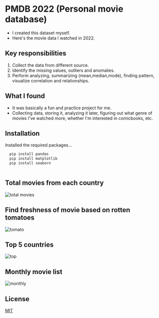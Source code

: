 # PMDB 2022 (Personal movie database)
* I created this dataset myself. 
* Here's the movie data I watched in 2022.


## Key responsibilities
1. Collect the data from different source.
2. Identify the missing values, outliers and anomalies.
3. Perform analyzing, summarizing (mean,median,mode), finding pattern, visualize correlation and relationships.


## What I found
* It was basically a fun and practice project for me.
* Collecting data, storing it, analyzing it later, figuring out what genre of movies I've watched more, whether I'm interested in comicbooks, etc.
## Installation

Installed the required packages... 

```bash
  pip install pandas
  pip install matplotlib
  pip install seaborn
  
```
## Total movies from each country
![total movies](https://user-images.githubusercontent.com/101876451/225180731-58bf62b2-4b46-4a19-bf08-1a0e24740d26.png)

## Find freshness of movie based on rotten tomatoes
![tomato](https://user-images.githubusercontent.com/101876451/225180754-2a46363e-92e1-414c-bcde-2c0d619ad53a.png)

## Top 5 countries
![top](https://user-images.githubusercontent.com/101876451/225180748-c94d71cf-b6a6-4eef-b407-4937ffcda6a7.png)

## Monthly movie list
![monthly](https://user-images.githubusercontent.com/101876451/225180762-7637abce-ca80-4062-9008-5222667642ec.png)





## License

[MIT](https://choosealicense.com/licenses/mit/)

